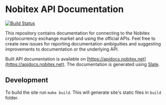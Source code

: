 # Nobitex API Documentation
[![Build Status](https://travis-ci.com/nobitex/docs-api.svg?branch=master)](https://travis-ci.com/nobitex/docs-api)

This repository contains documentation for connecting to the Nobitex cryptocurrency exchange market and using the
official APIs. Feel free to create new issues for reporting documentation ambiguities and suggesting
improvements to documentation or the underlying API.

Built API documentation is available on [https://apidocs.nobitex.net](https://apidocs.nobitex.net).
The documentation is generated using [Slate](https://github.com/lord/slate).

## Development
To build the site run `make build`. This will generate site's static files in `build` folder.

